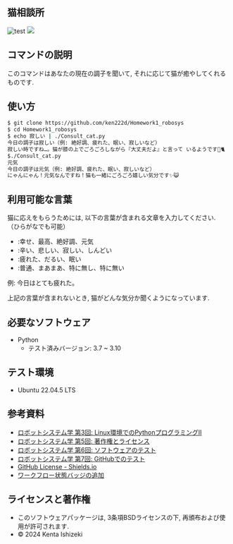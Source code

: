 ## 猫相談所


![test](https://github.com/ken222d/Homework1_robosys/actions/workflows/test.yml/badge.svg)
![](https://img.shields.io/github/license/ken222d/Homework1_robosys)


## コマンドの説明


このコマンドはあなたの現在の調子を聞いて, それに応じて猫が癒やしてくれるものです. 


## 使い方


```bash
$ git clone https://github.com/ken222d/Homework1_robosys
$ cd Homework1_robosys
$ echo 寂しい | ./Consult_cat.py   　　　　　　　　　　　　　　　　　　　　　　　　　　#実行（調子: 寂しい）
今日の調子は寂しい（例: 絶好調、疲れた、眠い、寂しいなど）
寂しい時ですね…。猫が膝の上でごろごろしながら『大丈夫だよ』と言って いるようです🌙🐈　#結果
$./Consult_cat.py
元気                               　　　　　　　　　　　　　　　　　　　　　　　　　　#あなたの調子を入力（調子: 元気）
今日の調子は元気（例: 絶好調、疲れた、眠い、寂しいなど）
にゃんにゃん！元気なんですね！猫も一緒にごろごろ嬉しい気分です✨😺　　　　　　　　　　#結果　
```


## 利用可能な言葉


猫に応えをもらうためには, 以下の言葉が含まれる文章を入力してください. （ひらがなでも可能）


* :幸せ、最高、絶好調、元気
* :辛い、悲しい、寂しい、しんどい
* :疲れた、だるい、眠い
* :普通、まあまあ、特に無し、特に無い


例: 今日はとても疲れた。

上記の言葉が含まれないとき, 猫がどんな気分か聞くようになっています. 


## 必要なソフトウェア
- Python
  - テスト済みバージョン: 3.7 ~ 3.10  


## テスト環境
- Ubuntu 22.04.5 LTS


## 参考資料
* [ロボットシステム学 第3回: Linux環境でのPythonプログラミングⅡ](https://ryuichiueda.github.io/slides_marp/robosys2024/lesson3.html)
* [ロボットシステム学 第5回: 著作権とライセンス](https://ryuichiueda.github.io/slides_marp/robosys2024/lesson5.html)
* [ロボットシステム学 第6回: ソフトウェアのテスト](https://github.com/shellgei/rusty_bash/blob/main/README.md)
* [ロボットシステム学 第7回: GitHubでのテスト](https://ryuichiueda.github.io/slides_marp/robosys2024/lesson7.html)
* [GitHub License - Shields.io](https://shields.io/badges/git-hub-license)
* [ワークフロー状態バッジの追加](https://docs.github.com/ja/actions/monitoring-and-troubleshooting-workflows/monitoring-workflows/adding-a-workflow-status-badge)


## ライセンスと著作権


- このソフトウェアパッケージは, 3条項BSDライセンスの下, 再頒布および使用が許可されます. 
- © 2024 Kenta Ishizeki
